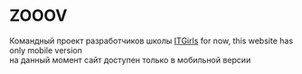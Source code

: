 # ZOOOV

Командный проект разработчиков школы <a href="http://itgirlschool.com/">ITGirls</a>
for now, this website has only mobile version <br>
на данный момент сайт доступен только в мобильной версии
